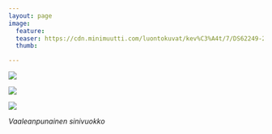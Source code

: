 ```yaml
---
layout: page
image:
  feature:
  teaser: https://cdn.minimuutti.com/luontokuvat/kev%C3%A4t/7/DS62249-245px.jpg
  thumb:

---
```


![](https://cdn.minimuutti.com/luontokuvat/kev%C3%A4t/7/DS62249-800px.jpg)

![](https://cdn.minimuutti.com/luontokuvat/kev%C3%A4t/7/DS62256-800px.jpg)

![](https://cdn.minimuutti.com/luontokuvat/kev%C3%A4t/7/DS62257-800px.jpg)

*Vaaleanpunainen sinivuokko*
